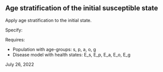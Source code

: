## Age stratification of the initial susceptible state
Apply age stratification to the initial state.

Specify:  

Requires:  
* Population with age-groups: s, p, a, o, g
* Disease model with health states: E_s, E_p, E_a, E_o, E_g   

July 26, 2022
